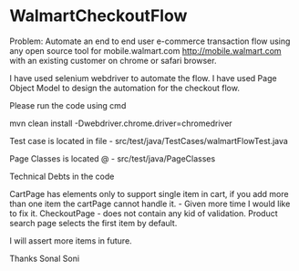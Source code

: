 # WalmartCheckoutFlow

Problem: Automate an end to end user e-commerce transaction flow using any open source tool for mobile.walmart.com http://mobile.walmart.com with an existing customer on chrome or safari browser.

I have used selenium webdriver to automate the flow. I have used Page Object Model to design the automation for the checkout flow.

Please run the code using cmd

mvn clean install -Dwebdriver.chrome.driver=chromedriver

Test case is located in file - src/test/java/TestCases/walmartFlowTest.java

Page Classes is located @ - src/test/java/PageClasses

Technical Debts in the code

CartPage has elements only to support single item in cart, if you add more than one item the cartPage cannot handle it. - Given more time I would like to fix it.
CheckoutPage - does not contain any kid of validation.
Product search page selects the first item by default.

I will assert more items in future.

Thanks
Sonal Soni
